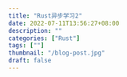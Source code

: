 ```yaml
---
title: "Rust异步学习2"
date: 2022-07-11T13:56:27+08:00
description: ""
categories: ["Rust"]
tags: [""]
thumbnail: "/blog-post.jpg"
draft: false
---
```


